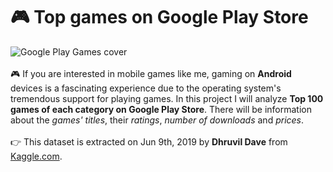# 🎮 Top games on Google Play Store
![Google Play Games cover](https://images.unsplash.com/photo-1662057168153-c0d62a4025f7?ixlib=rb-4.0.3&ixid=MnwxMjA3fDB8MHxwaG90by1wYWdlfHx8fGVufDB8fHx8&auto=format&fit=crop&w=1160&q=80)
<br/>
<br/>
🎮 If you are interested in mobile games like me, gaming on **Android** devices is a fascinating experience due to the operating system's tremendous support for playing games. In this project I will analyze **Top 100 games of each category on Google Play Store**. There will be information about the *games' titles*, their *ratings*, *number of downloads* and *prices*.
<br/>
<br/>
👉 This dataset is extracted on Jun 9th, 2019 by **Dhruvil Dave** from [Kaggle.com](https://www.kaggle.com/datasets/dhruvildave/top-play-store-games).
